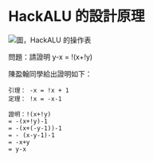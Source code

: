 # HackALU 的設計原理

![圖，HackALU 的操作表](HackALU.png)

問題：請證明 y-x = !(x+!y) 

陳盈翰同學給出證明如下：

```
引理： -x = !x + 1 
定理： !x = -x-1

證明：!(x+!y) 
= -(x+!y)-1
= -(x+(-y-1))-1
= - (x-y-1)-1
= -x+y
= y-x
```
